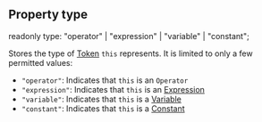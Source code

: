 ## Property type

readonly type: "operator" | "expression" | "variable" | "constant";

Stores the type of [Token](reference/v/0.2.1/core/definitions/Token)
`this` represents. It is limited to only a few permitted values:

* `"operator"`: Indicates that `this` is an `Operator`
* `"expression"`: Indicates that `this` is an [Expression](reference/v/0.2.1/core/definitions/Expression)
* `"variable"`: Indicates that `this` is a [Variable](reference/v/0.2.1/core/definitions/Variable)
* `"constant"`: Indicates that `this` is a [Constant](reference/v/0.2.1/core/definitions/Constant)